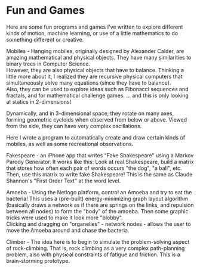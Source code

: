 # Fun and Games

Here are some fun programs and games I've written to explore different kinds of motion, machine learning, or use of a little mathematics to do something different or creative.


Mobiles - 
Hanging mobiles, originally designed by Alexander Calder, are amazing mathematical and physical objects.  They have many similarities to binary trees in Computer Science.  
However, they are also physical objects that have to balance.  Thinking a little more about it, I realized they are recursive physical computers that simultaneously solve many equations (since they have to balance).  
Also, they can be used to explore ideas such as Fibonacci sequences and fractals, and for mathematical challenge games.  ... and this is only looking at statics in 2-dimensions!

Dynamically, and in 3-dimensional space, they rotate on many axes, forming geometric cycloids when observed from below or above.  Viewed from the side, they can have very complex oscillations.

Here I wrote a program to automatically create and draw certain kinds of mobiles, as well as some recreational observations.


Fakespeare - 
an iPhone app that writes "Fake Shakespeare" using a Markov Parody Generator.   It works like this:  Look at real Shakespeare, build a matrix that stores how often each pair of words occurs "the dog", "a ball", etc.   Then, use this matrix to write fake Shakespeare!  This is the same as Claude Shannon's "First Order Text" at the word level.

Amoeba - 
Using the Netlogo platform, control an Amoeba and try to eat the bacteria!  This uses a (pre-built) energy-minimizing graph layout algorithm (basically draws a network as if there are springs on the links, and repulsion between all nodes) to form the "body" of the amoeba.  Then some graphic tricks were used to make it look more "blobby".  
Clicking and dragging on "organelles" - network nodes - allows the user to move the Amoeba around and chase the bacteria.

Climber -
The idea here is to begin to simulate the problem-solving aspect of rock-climbing.  That is, rock climbing as a very complex path-planning problem, also with physical constraints of fatigue and friction.  This is a brain-storming prototype.

